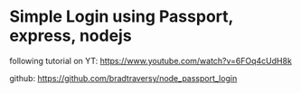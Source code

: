 # Simple Login using Passport, express, nodejs

following tutorial on YT: https://www.youtube.com/watch?v=6FOq4cUdH8k

github: https://github.com/bradtraversy/node_passport_login